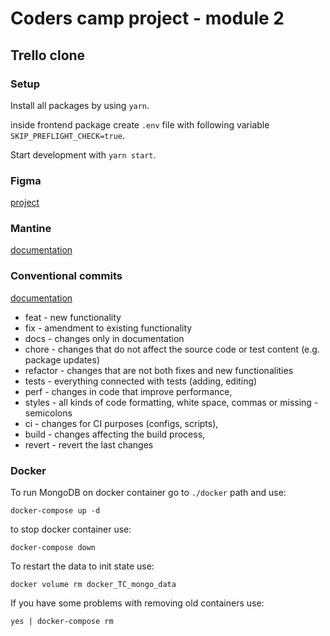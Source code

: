 # Coders camp project - module 2

## Trello clone

### Setup

Install all packages by using `yarn`.

inside frontend package create `.env` file with following variable `SKIP_PREFLIGHT_CHECK=true`.

Start development with `yarn start`.

### Figma

[project](https://www.figma.com/file/UOqXCGxVb1fjY7pWUzvI8K/Thullo---Trello-Clone?node-id=0%3A1)

### Mantine

[documentation](https://mantine.dev/)

### Conventional commits

[documentation](https://www.npmjs.com/package/@commitlint/config-conventional)

- feat - new functionality
- fix - amendment to existing functionality
- docs - changes only in documentation
- chore - changes that do not affect the source code or test content (e.g. package updates)
- refactor - changes that are not both fixes and new functionalities
- tests - everything connected with tests (adding, editing)
- perf - changes in code that improve performance,
- styles - all kinds of code formatting, white space, commas or missing - semicolons
- ci - changes for CI purposes (configs, scripts),
- build - changes affecting the build process,
- revert - revert the last changes

### Docker

To run MongoDB on docker container go to `./docker` path and use: 

`docker-compose up -d` 

to stop docker container use:

`docker-compose down` 

To restart the data to init state use:

`docker volume rm docker_TC_mongo_data`

If you have some problems with removing old containers use:

`yes | docker-compose rm`

